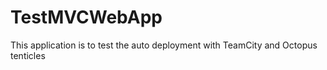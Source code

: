 # TestMVCWebApp
This application is to test the auto deployment with TeamCity and Octopus tenticles
